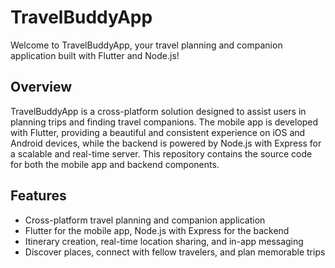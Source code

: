 # TravelBuddyApp

Welcome to TravelBuddyApp, your travel planning and companion application built with Flutter and Node.js!

## Overview

TravelBuddyApp is a cross-platform solution designed to assist users in planning trips and finding travel companions. The mobile app is developed with Flutter, providing a beautiful and consistent experience on iOS and Android devices, while the backend is powered by Node.js with Express for a scalable and real-time server. This repository contains the source code for both the mobile app and backend components.

## Features

- Cross-platform travel planning and companion application
- Flutter for the mobile app, Node.js with Express for the backend
- Itinerary creation, real-time location sharing, and in-app messaging
- Discover places, connect with fellow travelers, and plan memorable trips
